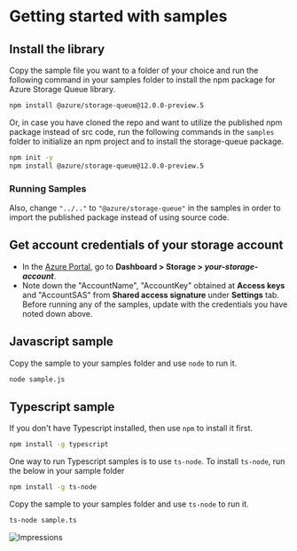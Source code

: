 # Getting started with samples

## Install the library

Copy the sample file you want to a folder of your choice and run the following command in your samples folder to install the npm package for Azure Storage Queue library.

```bash
npm install @azure/storage-queue@12.0.0-preview.5
```

Or, in case you have cloned the repo and want to utilize the published npm package instead of src code, run the following commands in the `samples` folder to initialize an npm project and to install the storage-queue package.

```bash
npm init -y
npm install @azure/storage-queue@12.0.0-preview.5
```

### Running Samples

Also, change `"../.."` to `"@azure/storage-queue"` in the samples in order to import the published package instead of using source code.

## Get account credentials of your storage account

- In the [Azure Portal](https://portal.azure.com), go to **Dashboard > Storage > _your-storage-account_**.
- Note down the "AccountName", "AccountKey" obtained at **Access keys** and "AccountSAS" from **Shared access signature** under **Settings** tab.
  Before running any of the samples, update with the credentials you have noted down above.

## Javascript sample

Copy the sample to your samples folder and use `node` to run it.

```bash
node sample.js
```

## Typescript sample

If you don't have Typescript installed, then use `npm` to install it first.

```bash
npm install -g typescript
```

One way to run Typescript samples is to use `ts-node`. To install `ts-node`, run the below in your sample folder

```bash
npm install -g ts-node
```

Copy the sample to your samples folder and use `ts-node` to run it.

```bash
ts-node sample.ts
```

![Impressions](https://azure-sdk-impressions.azurewebsites.net/api/impressions/azure-sdk-for-js/sdk/storage/storage-queue/samples/README.png)
